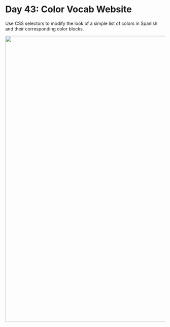 # Day 43: Color Vocab Website

Use CSS selectors to modify the look of a simple list of colors in Spanish and their corresponding color blocks.

<img 
  src="https://github.com/marilynyi/100-days-of-code-python/blob/main/days-41-50/day-43/color-vocab-website/output.png" height=900>

